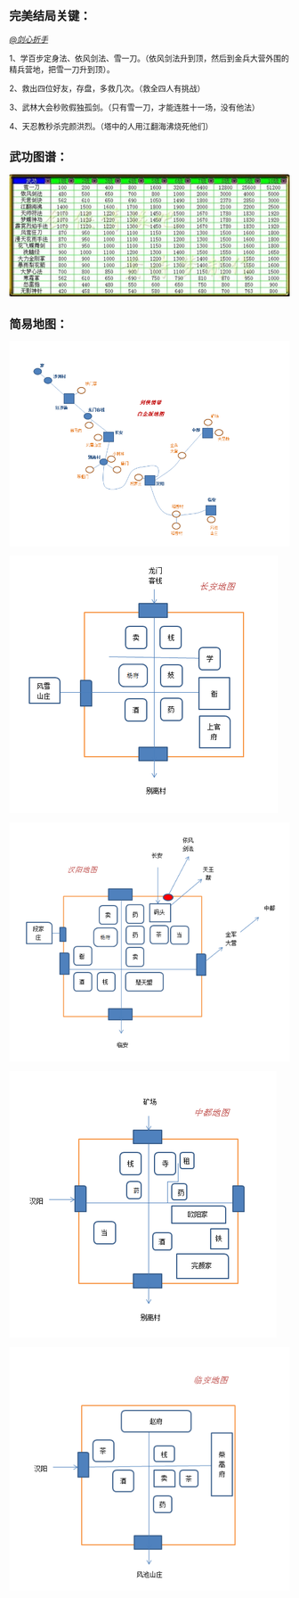 ## 完美结局关键：

*[@剑心折手](https://www.jianshu.com/u/df1a9bdcf9dd)*

1、学百步定身法、依风剑法、雪一刀。（依风剑法升到顶，然后到金兵大营外围的精兵营地，把雪一刀升到顶）。

2、救出四位好友，存盘，多救几次。（救全四人有挑战）

3、武林大会秒败假独孤剑。（只有雪一刀，才能连胜十一场，没有他法）

4、天忍教秒杀完颜洪烈。（塔中的人用江翻海沸烧死他们）

## 武功图谱：

![武功图谱](./武功图谱.jpg)

## 简易地图：

![全国地图](./全国地图.png)

![长安地图](./长安地图.png)

![汉阳地图](./汉阳地图.png)

![中都地图](./中都地图.png)

![临安地图](./临安地图.png)
